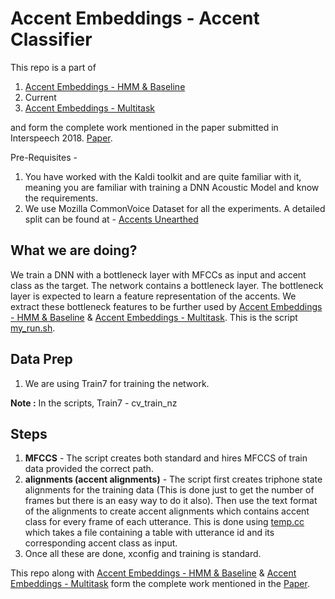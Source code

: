 # Accent Embeddings - Accent Classifier
This repo is a part of
1. [Accent Embeddings - HMM & Baseline](https://github.com/abhinavjain03/kaldi-accents "AE - HMM & Baseline")
2. Current
3. [Accent Embeddings - Multitask](https://github.com/abhinavjain03/kaldi-accentsmultitask "AE - MTL") 

and form the complete work mentioned in the paper submitted in Interspeech 2018. [Paper](https://www.isca-speech.org/archive/Interspeech_2018/abstracts/1864.html "IS1864").

Pre-Requisites - 
1. You have worked with the Kaldi toolkit and are quite familiar with it, meaning you are familiar with training a DNN Acoustic Model and know the requirements.
2. We use Mozilla CommonVoice Dataset for all the experiments. A detailed split can be found at - 
[Accents Unearthed](https://sites.google.com/view/accentsunearthed-dhvani/ "AccentsUnearthed")

## What we are doing?
We train a DNN with a bottleneck layer with MFCCs as input and accent class as the target. The network contains a bottleneck layer. The bottleneck layer is expected to learn a feature representation of the accents. We extract these bottleneck features to be further used by [Accent Embeddings - HMM & Baseline](https://github.com/abhinavjain03/kaldi-accents "AE - HMM & Baseline") & [Accent Embeddings - Multitask](https://github.com/abhinavjain03/kaldi-accentsmultitask "AE - MTL").
This is the script [my_run.sh](./my_run.sh).

## Data Prep
1. We are using Train7 for training the network.

**Note :** In the scripts, Train7 - cv_train_nz

## Steps
1. **MFCCS** - The script creates both standard and hires MFCCS of train data provided the correct path.
2. **alignments (accent alignments)** - The script first creates triphone state alignments for the training data (This is done just to get the number of frames but there is an easy way to do it also). Then use the text format of the alignments to create accent alignments which contains accent class for every frame of each utterance. This is done using [temp.cc](./temp.cc) which takes a file containing a table with utterance id and its corresponding accent class as input. 
3. Once all these are done, xconfig and training is standard.


This repo along with [Accent Embeddings - HMM & Baseline](https://github.com/abhinavjain03/kaldi-accents "AE - HMM & Baseline") & [Accent Embeddings - Multitask](https://github.com/abhinavjain03/kaldi-accentsmultitask "AE - MTL") form the complete work mentioned in the [Paper](https://www.isca-speech.org/archive/Interspeech_2018/abstracts/1864.html "IS1864").
